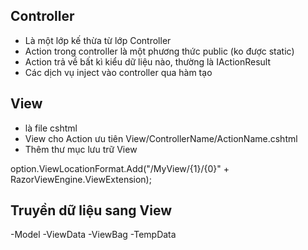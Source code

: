 ## Controller 
- Là một lớp kế thừa từ lớp Controller 
- Action trong controller là một phương thức public (ko được static)
- Action trả về bất kì kiểu dữ liệu nào, thường là IActionResult
- Các dịch vụ inject  vào controller qua hàm tạo
## View
- là file cshtml
- View cho Action ưu tiên View/ControllerName/ActionName.cshtml
- Thêm thư mục lưu trữ View

option.ViewLocationFormat.Add("/MyView/{1}/{0}" + RazorViewEngine.ViewExtension);

## Truyền dữ liệu sang View

-Model
-ViewData
-ViewBag
-TempData